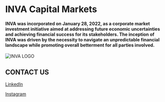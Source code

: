 # INVA Capital Markets

#### INVA was incorporated on January 28, 2022, as a corporate market investment initiative aimed at addressing future economic uncertainties and achieving financial success for its stakeholders. The inception of INVA was driven by the necessity to navigate an unpredictable financial landscape while promoting overall betterment for all parties involved.

![INVA LOGO](https://github.com/user-attachments/assets/68f13e29-c1f4-40ea-8ecf-ecd219b63aa9)


## CONTACT US
[LinkedIn](https://www.linkedin.com/company/invacapitalmarkets/)

[Instagram](https://www.instagram.com/atulfranklxn/)
